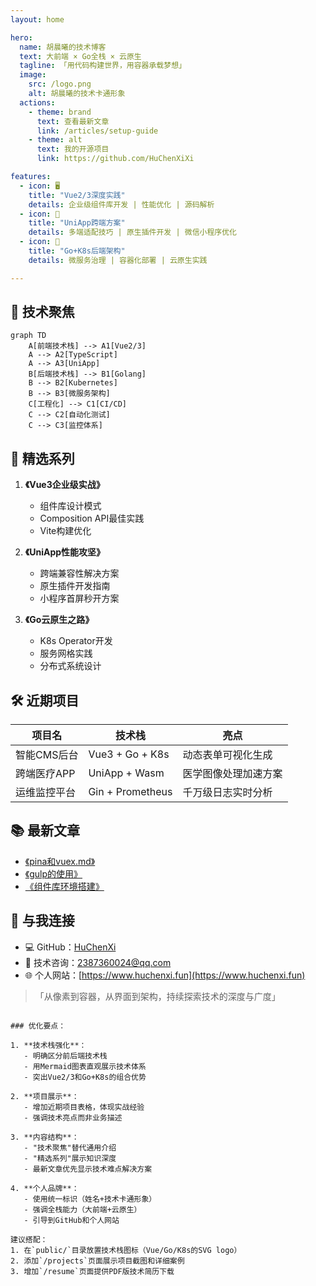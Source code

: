 ```yaml
---
layout: home

hero:
  name: 胡晨曦的技术博客
  text: 大前端 × Go全栈 × 云原生
  tagline: 「用代码构建世界，用容器承载梦想」
  image:
    src: /logo.png
    alt: 胡晨曦的技术卡通形象
  actions:
    - theme: brand
      text: 查看最新文章
      link: /articles/setup-guide
    - theme: alt
      text: 我的开源项目
      link: https://github.com/HuChenXiXi

features:
  - icon: 🖥️
    title: "Vue2/3深度实践"
    details: 企业级组件库开发 | 性能优化 | 源码解析
  - icon: 📱
    title: "UniApp跨端方案"
    details: 多端适配技巧 | 原生插件开发 | 微信小程序优化
  - icon: 🚀
    title: "Go+K8s后端架构"
    details: 微服务治理 | 容器化部署 | 云原生实践

---
```


## 🎯 技术聚焦

```mermaid
graph TD
    A[前端技术栈] --> A1[Vue2/3]
    A --> A2[TypeScript]
    A --> A3[UniApp]
    B[后端技术栈] --> B1[Golang]
    B --> B2[Kubernetes]
    B --> B3[微服务架构]
    C[工程化] --> C1[CI/CD]
    C --> C2[自动化测试]
    C --> C3[监控体系]
```

## 📌 精选系列

1. **《Vue3企业级实战》**  
   - 组件库设计模式  
   - Composition API最佳实践  
   - Vite构建优化  

2. **《UniApp性能攻坚》**  
   - 跨端兼容性解决方案  
   - 原生插件开发指南  
   - 小程序首屏秒开方案  

3. **《Go云原生之路》**  
   - K8s Operator开发  
   - 服务网格实践  
   - 分布式系统设计  

## 🛠️ 近期项目

| 项目名         | 技术栈               | 亮点                     |
|----------------|---------------------|--------------------------|
| 智能CMS后台    | Vue3 + Go + K8s     | 动态表单可视化生成        |
| 跨端医疗APP    | UniApp + Wasm       | 医学图像处理加速方案      |
| 运维监控平台   | Gin + Prometheus    | 千万级日志实时分析        |

## 📚 最新文章

- [《pina和vuex.md》](/articles/pina和vuex)  
- [《gulp的使用》](/articles/gulp-usage)  
- [《组件库环境搭建》](/articles/get-started)  

## 🤝 与我连接

- 💻 GitHub：[HuChenXi](https://github.com/HuChenXiXi)  
- 📧 技术咨询：2387360024@qq.com  
- 🌐 个人网站：[https://www.huchenxi.fun](https://www.huchenxi.fun)  

> 「从像素到容器，从界面到架构，持续探索技术的深度与广度」
```

### 优化要点：

1. **技术栈强化**：
   - 明确区分前后端技术栈
   - 用Mermaid图表直观展示技术体系
   - 突出Vue2/3和Go+K8s的组合优势

2. **项目展示**：
   - 增加近期项目表格，体现实战经验
   - 强调技术亮点而非业务描述

3. **内容结构**：
   - "技术聚焦"替代通用介绍
   - "精选系列"展示知识深度
   - 最新文章优先显示技术难点解决方案

4. **个人品牌**：
   - 使用统一标识（姓名+技术卡通形象）
   - 强调全栈能力（大前端+云原生）
   - 引导到GitHub和个人网站

建议搭配：
1. 在`public/`目录放置技术栈图标（Vue/Go/K8s的SVG logo）
2. 添加`/projects`页面展示项目截图和详细案例
3. 增加`/resume`页面提供PDF版技术简历下载